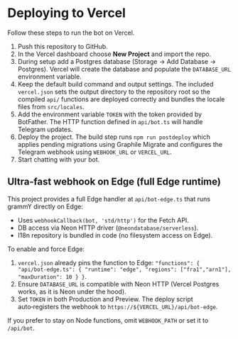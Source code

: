 # Deploying to Vercel

Follow these steps to run the bot on Vercel.

1. Push this repository to GitHub.
2. In the Vercel dashboard choose **New Project** and import the repo.
3. During setup add a Postgres database (Storage -> Add Database -> Postgres). Vercel
   will create the database and populate the `DATABASE_URL` environment variable.
4. Keep the default build command and output settings. The included `vercel.json`
   sets the output directory to the repository root so the compiled `api/` functions
   are deployed correctly and bundles the locale files from `src/locales`.
5. Add the environment variable `TOKEN` with the token provided by BotFather.
   The HTTP function defined in `api/bot.ts` will handle Telegram updates.
6. Deploy the project. The build step runs `npm run postdeploy` which applies pending migrations using Graphile Migrate and configures the Telegram webhook using `WEBHOOK_URL` or `VERCEL_URL`.
7. Start chatting with your bot.

## Ultra‑fast webhook on Edge (full Edge runtime)

This project provides a full Edge handler at `api/bot-edge.ts` that runs grammY directly on Edge:

- Uses `webhookCallback(bot, 'std/http')` for the Fetch API.
- DB access via Neon HTTP driver (`@neondatabase/serverless`).
- I18n repository is bundled in code (no filesystem access on Edge).

To enable and force Edge:

1. `vercel.json` already pins the function to Edge:
   `"functions": { "api/bot-edge.ts": { "runtime": "edge", "regions": ["fra1","arn1"], "maxDuration": 10 } }`.
2. Ensure `DATABASE_URL` is compatible with Neon HTTP (Vercel Postgres works, as it is Neon under the hood).
3. Set `TOKEN` in both Production and Preview. The deploy script auto‑registers the webhook to `https://${VERCEL_URL}/api/bot-edge`.

If you prefer to stay on Node functions, omit `WEBHOOK_PATH` or set it to `/api/bot`.
